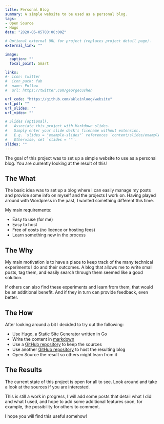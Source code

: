 ```yaml
---
title: Personal Blog
summary: A simple website to be used as a personal blog.
tags:
- Open Source
- Hugo
date: "2020-05-05T00:00:00Z"

# Optional external URL for project (replaces project detail page).
external_link: ""

image:
  caption: ""
  focal_point: Smart

links:
#- icon: twitter
#  icon_pack: fab
#  name: Follow
#  url: https://twitter.com/georgecushen

url_code: "https://github.com/akleinloog/website"
url_pdf: ""
url_slides: ""
url_video: ""

# Slides (optional).
#   Associate this project with Markdown slides.
#   Simply enter your slide deck's filename without extension.
#   E.g. `slides = "example-slides"` references `content/slides/example-slides.md`.
#   Otherwise, set `slides = ""`.
slides: ""
---
```


The goal of this project was to set up a simple website to use as a personal blog.
You are currently looking at the result of this!

## The What

The basic idea was to set up a blog where I can easily manage my posts and provide some info on myself and the projects I work on.
Having played around with Wordpress in the past, I wanted something different this time.

My main requirements:
* Easy to use (for me)
* Easy to host
* Free of costs (no licence or hosting fees)
* Learn something new in the process


## The Why

My main motivation is to have a place to keep track of the many technical experiments I do and their outcomes.
A blog that allows me to write small posts, tag them, and easily search through them seemed like a good solution.

If others can also find these experiments and learn from them, that would be an additional benefit. And if they in turn can provide feedback, even better.

## The How

After looking around a bit I decided to try out the following:
* Use [Hugo](https://gohugo.io/), a Static Site Generator written in [Go](https://golang.org/)
* Write the content in [markdown](https://www.markdownguide.org/)
* Use a [GitHub repository](https://github.com/akleinloog/website) to keep the sources
* Use another [GitHub repository](https://github.com/akleinloog/akleinloog.github.io) to host the resulting blog
* Open Source the result so others might learn from it

## The Results

The current state of this project is open for all to see. Look around and take a look at the sources if you are interested.

This is still a work in progress, I will add some posts that detail what I did and what I used, and hope to add some additional features soon, for example, the possibility for others to comment.

I hope you will find this useful somehow!